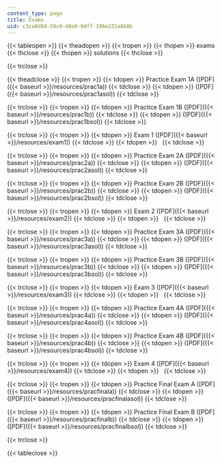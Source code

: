 ```yaml
---
content_type: page
title: Exams
uid: c3ca0d84-59c0-d8e0-0dff-196e231a668b
---
```


{{< tableopen >}}
{{< theadopen >}}
{{< tropen >}}
{{< thopen >}}
exams
{{< thclose >}}
{{< thopen >}}
solutions
{{< thclose >}}

{{< trclose >}}

{{< theadclose >}}
{{< tropen >}}
{{< tdopen >}}
Practice Exam 1A ([PDF]({{< baseurl >}}/resources/prac1a))
{{< tdclose >}}
{{< tdopen >}}
([PDF]({{< baseurl >}}/resources/prac1asol))
{{< tdclose >}}

{{< trclose >}}
{{< tropen >}}
{{< tdopen >}}
Practice Exam 1B ([PDF]({{< baseurl >}}/resources/prac1b))
{{< tdclose >}}
{{< tdopen >}}
([PDF]({{< baseurl >}}/resources/prac1bsol))
{{< tdclose >}}

{{< trclose >}}
{{< tropen >}}
{{< tdopen >}}
Exam 1 ([PDF]({{< baseurl >}}/resources/exam1))
{{< tdclose >}}
{{< tdopen >}}
 
{{< tdclose >}}

{{< trclose >}}
{{< tropen >}}
{{< tdopen >}}
Practice Exam 2A ([PDF]({{< baseurl >}}/resources/prac2a))
{{< tdclose >}}
{{< tdopen >}}
([PDF]({{< baseurl >}}/resources/prac2asol))
{{< tdclose >}}

{{< trclose >}}
{{< tropen >}}
{{< tdopen >}}
Practice Exam 2B ([PDF]({{< baseurl >}}/resources/prac2b))
{{< tdclose >}}
{{< tdopen >}}
([PDF]({{< baseurl >}}/resources/prac2bsol))
{{< tdclose >}}

{{< trclose >}}
{{< tropen >}}
{{< tdopen >}}
Exam 2 ([PDF]({{< baseurl >}}/resources/exam2))
{{< tdclose >}}
{{< tdopen >}}
 
{{< tdclose >}}

{{< trclose >}}
{{< tropen >}}
{{< tdopen >}}
Practice Exam 3A ([PDF]({{< baseurl >}}/resources/prac3a))
{{< tdclose >}}
{{< tdopen >}}
([PDF]({{< baseurl >}}/resources/prac3asol))
{{< tdclose >}}

{{< trclose >}}
{{< tropen >}}
{{< tdopen >}}
Practice Exam 3B ([PDF]({{< baseurl >}}/resources/prac3b))
{{< tdclose >}}
{{< tdopen >}}
([PDF]({{< baseurl >}}/resources/prac3bsol))
{{< tdclose >}}

{{< trclose >}}
{{< tropen >}}
{{< tdopen >}}
Exam 3 ([PDF]({{< baseurl >}}/resources/exam3))
{{< tdclose >}}
{{< tdopen >}}
 
{{< tdclose >}}

{{< trclose >}}
{{< tropen >}}
{{< tdopen >}}
Practice Exam 4A ([PDF]({{< baseurl >}}/resources/prac4a))
{{< tdclose >}}
{{< tdopen >}}
([PDF]({{< baseurl >}}/resources/prac4asol))
{{< tdclose >}}

{{< trclose >}}
{{< tropen >}}
{{< tdopen >}}
Practice Exam 4B ([PDF]({{< baseurl >}}/resources/prac4b))
{{< tdclose >}}
{{< tdopen >}}
([PDF]({{< baseurl >}}/resources/prac4bsol))
{{< tdclose >}}

{{< trclose >}}
{{< tropen >}}
{{< tdopen >}}
Exam 4 ([PDF]({{< baseurl >}}/resources/exam4))
{{< tdclose >}}
{{< tdopen >}}
 
{{< tdclose >}}

{{< trclose >}}
{{< tropen >}}
{{< tdopen >}}
Practice Final Exam A ([PDF]({{< baseurl >}}/resources/pracfinala))
{{< tdclose >}}
{{< tdopen >}}
([PDF]({{< baseurl >}}/resources/pracfinalasol))
{{< tdclose >}}

{{< trclose >}}
{{< tropen >}}
{{< tdopen >}}
Practice Final Exam B ([PDF]({{< baseurl >}}/resources/pracfinalb))
{{< tdclose >}}
{{< tdopen >}}
([PDF]({{< baseurl >}}/resources/pracfinalbsol))
{{< tdclose >}}

{{< trclose >}}

{{< tableclose >}}